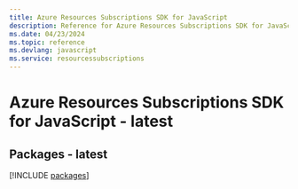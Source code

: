 ```yaml
---
title: Azure Resources Subscriptions SDK for JavaScript
description: Reference for Azure Resources Subscriptions SDK for JavaScript
ms.date: 04/23/2024
ms.topic: reference
ms.devlang: javascript
ms.service: resourcessubscriptions
---
```

# Azure Resources Subscriptions SDK for JavaScript - latest
## Packages - latest
[!INCLUDE [packages](resources-subscriptions-index.md)]